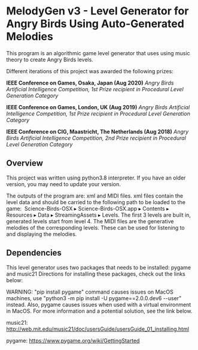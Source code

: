 # MelodyGen v3 - Level Generator for Angry Birds Using Auto-Generated Melodies

This program is an algorithmic game level generator that uses using music theory to create Angry Birds levels. 

Different iterations of this project was awarded the following prizes:

**IEEE Conference on Games, Osaka, Japan (Aug 2020)**
    *Angry Birds Artificial Intelligence Competition, 1st Prize recipient in Procedural Level Generation Category*
  
**IEEE Conference on Games, London, UK (Aug 2019)**
    *Angry Birds Artificial Intelligence Competition, 1st Prize recipient in Procedural Level Generation Category*
  
**IEEE Conference on CIG, Maastricht, The Netherlands (Aug 2018)**
    *Angry Birds Artificial Intelligence Competition, 2nd Prize recipient in Procedural Level Generation Category*


## Overview

This project was written using python3.8 interpreter. If you have an older version, you may need to update your version.

The outputs of the program are: xml and MIDI files. xml files contain the level data and should be carried to the following path to be loaded to the game: ⁨
Science-Birds-OSX⁩ ▸ ⁨Science-Birds-OSX.app⁩ ▸ ⁨Contents⁩ ▸ ⁨Resources⁩ ▸ ⁨Data⁩ ▸ ⁨StreamingAssets⁩ ▸ Levels. The first 3 levels 
are built in, generated levels start from level 4. The MIDI files are the generative melodies of the corresponding 
levels. These can be used for listening to and displaying the melodies.

## Dependencies

This level generator uses two packages that needs to be installed: pygame and music21
Directions for installing these packages, check out the links below:

WARNING: "pip install pygame" command causes issues on MacOS machines, use "python3 -m pip install -U pygame==2.0.0.dev6 --user" instead. 
Also, pygame causes issues when used with a virtual environment in MacOS. For more information and a potential solution, see the link below.

music21:
http://web.mit.edu/music21/doc/usersGuide/usersGuide_01_installing.html

pygame:
https://www.pygame.org/wiki/GettingStarted


